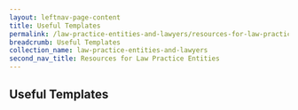 ```yaml
---
layout: leftnav-page-content
title: Useful Templates
permalink: /law-practice-entities-and-lawyers/resources-for-law-practice-entities/useful-template/
breadcrumb: Useful Templates
collection_name: law-practice-entities-and-lawyers
second_nav_title: Resources for Law Practice Entities
---
```


Useful Templates
---

